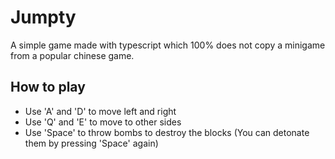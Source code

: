# Jumpty
A simple game made with typescript which 100% does not copy a minigame from a popular chinese game.

## How to play
- Use 'A' and 'D' to move left and right
- Use 'Q' and 'E' to move to other sides
- Use 'Space' to throw bombs to destroy the blocks (You can detonate them by pressing 'Space' again)